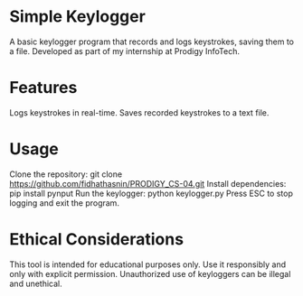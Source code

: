 # Simple Keylogger
A basic keylogger program that records and logs keystrokes, saving them to a file. Developed as part of my internship at Prodigy InfoTech.

# Features
Logs keystrokes in real-time.
Saves recorded keystrokes to a text file.
# Usage
Clone the repository: git clone https://github.com/fidhathasnin/PRODIGY_CS-04.git
Install dependencies: pip install pynput
Run the keylogger: python keylogger.py
Press ESC to stop logging and exit the program.
# Ethical Considerations
This tool is intended for educational purposes only. Use it responsibly and only with explicit permission. Unauthorized use of keyloggers can be illegal and unethical.
